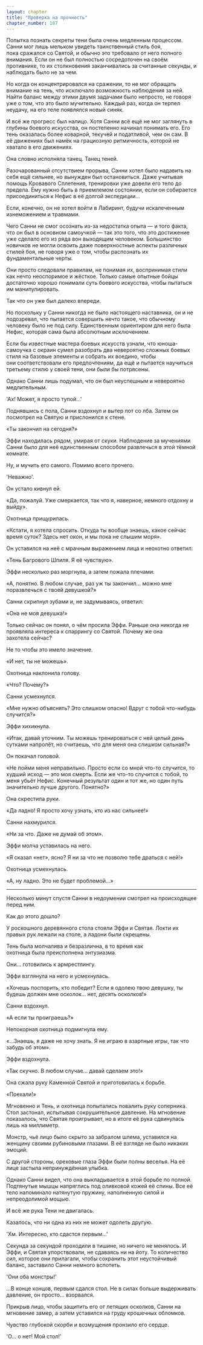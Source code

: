 ```yaml
---
layout: chapter
title: "Проверка на прочность"
chapter_number: 187
---
```


Попытка познать секреты тени была очень медленным процессом. Санни мог лишь мельком увидеть таинственный стиль боя, пока сражался со Святой, и обычно это требовало от него полного внимания. Если он не был полностью сосредоточен на своём противнике, то их столкновения заканчивались за считанные секунды, и наблюдать было не за чем.

Но когда он концентрировался на сражении, то не мог обращать внимание на тень, что исключало возможность наблюдения за ней. Найти баланс между этими двумя задачами было непросто, не говоря уже о том, что это было мучительно. Каждый раз, когда он терпел неудачу, на его теле появлялся новый синяк.

И всё же прогресс был налицо. Хотя Санни всё ещё не мог заглянуть в глубины боевого искусства, он постепенно начинал понимать его. Его тень оказалась более коварной, текучей и податливой, чем он сам. В её движениях был намёк на грациозную ритмичность, которой не хватало в его движениях.

Она словно исполняла танец. Танец теней.

Разочарованный отсутствием прорыва, Санни хотел было надавить на себя ещё сильнее, но вынужден был остановиться. Даже учитывая помощь Кровавого Сплетения, тренировки уже довели его тело до предела. Ему нужно быть в приемлемом состоянии, если он собирается присоединиться к Нефис в её долгой экспедиции...

Если, конечно, он не хотел войти в Лабиринт, будучи искалеченным изнеможением и травмами.

Чего Санни не смог осознать из-за недостатка опыта — и того факта, что он был в основном самоучкой — так это того, что это достижение уже сделало его из ряда вон выходящим человеком. Большинство новичков не могли освоить даже поверхностные аспекты различных стилей боя, не говоря уже о том, чтобы распознать их фундаментальные черты.

Они просто следовали правилам, не понимая их, воспринимая стили как нечто неоспоримое и жёсткое. Только самые опытные бойцы достаточно хорошо понимали суть боевого искусства, чтобы пытаться им манипулировать.

Так что он уже был далеко впереди.

Но поскольку у Санни никогда не было настоящего наставника, он и не подозревал, что пытается совершить нечто такое, что обычному человеку было не под силу. Единственным ориентиром для него была Нефис, которая сама была абсолютным исключением.

Если бы известные мастера боевых искусств узнали, что юноша-самоучка с окраин сумел разобрать два невероятно сложных боевых стиля на базовые элементы и собрать их воедино, чтобы они соответствовали его предпочтениям, да ещё и пытается научиться третьему стилю у своей тени, они были бы потрясены.

Однако Санни лишь подумал, что он был неуспешным и невероятно медлительным.

'Ах! Может, я просто тупой...'

Поднявшись с пола, Санни вздохнул и вытер пот со лба. Затем он посмотрел на Святую и прислонился к стене.

«Ты закончил на сегодня?»

Эффи находилась рядом, умирая от скуки. Наблюдение за мучениями Санни было для неё единственным способом развлечься в этой тёмной комнате.

Ну, и мучить его самого. Помимо всего прочего.

'Неважно'.

Он устало кивнул ей.

«Да, пожалуй. Уже смеркается, так что я, наверное, немного отдохну и выйду».

Охотница прищурилась.

«Кстати, я хотела спросить. Откуда ты вообще знаешь, какое сейчас время суток? Здесь нет окон, и мы пока не слышим моря».

Он уставился на неё с мрачным выражением лица и неохотно ответил:

«Тень Багрового Шпиля. Я её чувствую».

Эффи несколько раз моргнула, а затем пожала плечами.

«А, понятно. В любом случае, раз уж ты закончил... можно мне поразвлечься с твоей девушкой?»

Санни скрипнул зубами и, не задумываясь, ответил:

«Она не моя девушка!»

Только сейчас он понял, о чём просила Эффи. Раньше она никогда не проявляла интереса к спаррингу со Святой. Почему же она захотела сейчас?

Не то чтобы это имело значение.

«И нет, ты не можешь».

Охотница наклонила голову.

«Что? Почему?»

Санни усмехнулся.

«Мне нужно объяснять? Это слишком опасно! Вдруг с тобой что-нибудь случится?»

Эффи хихикнула.

«Итак, давай уточним. Ты можешь тренироваться с ней целый день сутками напролёт, но считаешь, что для меня она слишком сильная?»

Он покачал головой.

«Не пойми меня неправильно. Просто если со мной что-то случится, то худший исход — это моя смерть. Если же что-то случится с тобой, то меня убьёт Нефис. Конечный результат один и тот же, но один путь значительно лучше другого. Понятно?»

Она скрестила руки.

«Да ладно! Я просто хочу узнать, кто из нас сильнее!»

Санни нахмурился.

«Ни за что. Даже не думай об этом».

Эффи молча уставилась на него.

«Я сказал «нет», ясно? Я ни за что не позволю тебе драться с ней!»

Охотница усмехнулась.

«А, ну ладно. Это не будет проблемой...»

***

Несколько минут спустя Санни в недоумении смотрел на происходящее перед ним.

Как до этого дошло?

У роскошного деревянного стола стояли Эффи и Святая. Локти их правых рук лежали на столе, а ладони были скрещены.

Тень была молчалива и безразлична, в то время как охотница была преисполнена энтузиазма.

Они... готовились к армрестлингу.

Эффи взглянула на него и усмехнулась.

«Хочешь поспорить, кто победит? Если я одолею твою девушку, ты будешь должен мне осколок... нет, десять осколков!»

Санни вздохнул.

«А если ты проиграешь?»

Непокорная охотница подмигнула ему.

«...Знаешь, я даже не хочу знать. Я не играю в азартные игры, так что забудь об этом».

Эффи вздохнула.

«Так скучно. В любом случае... давай сделаем это!»

Она сжала руку Каменной Святой и приготовилась к борьбе.

«Поехали!»

Мгновенно и Тень, и охотница попытались повалить руку соперника. Стол застонал, испытывая сокрушительное давление. На мгновение показалось, что Святая проигрывает, но в итоге её рука сдвинулась лишь на миллиметр.

Монстр, чьё лицо было скрыто за забралом шлема, уставился на женщину своими рубиновыми глазами. В её взгляде не было никаких эмоций.

С другой стороны, ореховые глаза Эффи были полны веселья. На её лице застыла непринуждённая улыбка.

Однако Санни видел, что она выкладывается в этой борьбе по полной. Подтянутые мышцы напряглись под оливковой кожей её спины. Все её тело напоминало натянутую пружину, наполненную силой и непреодолимой мощью.

И всё же рука Тени не двигалась.

Казалось, что ни одна из них не может одолеть другую.

'Хм. Интересно, кто сдастся первым...'

Секунда за секундой проходили в тишине, но ничего не менялось. И Эффи, и Святая упорствовали, не сдаваясь ни на йоту. То количество сил, которое они прилагали, чтобы сохранить этот неустойчивый баланс, заставило Санни немного вспотеть.

'Они оба монстры!'

...В конце концов, первым сдался стол. Не в силах больше выдерживать давление, он просто... взорвался.

Прикрыв лицо, чтобы защитить его от летящих осколков, Санни на мгновение замер, а затем уставился на груду крошечных обломков.

Чувство глубокой скорби и возмущения пронзило его сердце.

'О... о нет! Мой стол!'